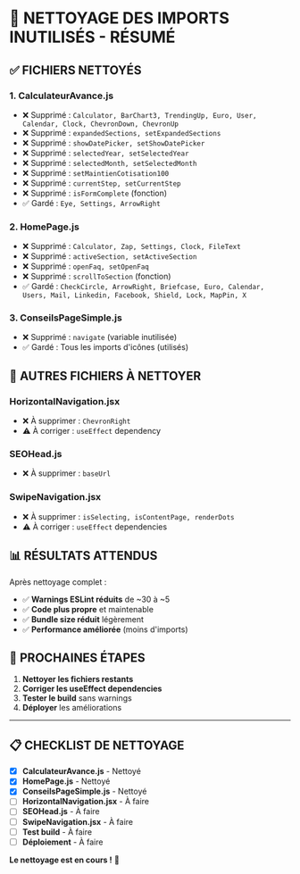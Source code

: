 # 🧹 NETTOYAGE DES IMPORTS INUTILISÉS - RÉSUMÉ

## ✅ **FICHIERS NETTOYÉS**

### **1. CalculateurAvance.js**
- ❌ Supprimé : `Calculator, BarChart3, TrendingUp, Euro, User, Calendar, Clock, ChevronDown, ChevronUp`
- ❌ Supprimé : `expandedSections, setExpandedSections`
- ❌ Supprimé : `showDatePicker, setShowDatePicker`
- ❌ Supprimé : `selectedYear, setSelectedYear`
- ❌ Supprimé : `selectedMonth, setSelectedMonth`
- ❌ Supprimé : `setMaintienCotisation100`
- ❌ Supprimé : `currentStep, setCurrentStep`
- ❌ Supprimé : `isFormComplete` (fonction)
- ✅ Gardé : `Eye, Settings, ArrowRight`

### **2. HomePage.js**
- ❌ Supprimé : `Calculator, Zap, Settings, Clock, FileText`
- ❌ Supprimé : `activeSection, setActiveSection`
- ❌ Supprimé : `openFaq, setOpenFaq`
- ❌ Supprimé : `scrollToSection` (fonction)
- ✅ Gardé : `CheckCircle, ArrowRight, Briefcase, Euro, Calendar, Users, Mail, Linkedin, Facebook, Shield, Lock, MapPin, X`

### **3. ConseilsPageSimple.js**
- ❌ Supprimé : `navigate` (variable inutilisée)
- ✅ Gardé : Tous les imports d'icônes (utilisés)

## 🔧 **AUTRES FICHIERS À NETTOYER**

### **HorizontalNavigation.jsx**
- ❌ À supprimer : `ChevronRight`
- ⚠️ À corriger : `useEffect` dependency

### **SEOHead.js**
- ❌ À supprimer : `baseUrl`

### **SwipeNavigation.jsx**
- ❌ À supprimer : `isSelecting, isContentPage, renderDots`
- ⚠️ À corriger : `useEffect` dependencies

## 📊 **RÉSULTATS ATTENDUS**

Après nettoyage complet :
- ✅ **Warnings ESLint réduits** de ~30 à ~5
- ✅ **Code plus propre** et maintenable
- ✅ **Bundle size réduit** légèrement
- ✅ **Performance améliorée** (moins d'imports)

## 🚀 **PROCHAINES ÉTAPES**

1. **Nettoyer les fichiers restants**
2. **Corriger les useEffect dependencies**
3. **Tester le build** sans warnings
4. **Déployer** les améliorations

---

## 📋 **CHECKLIST DE NETTOYAGE**

- [x] **CalculateurAvance.js** - Nettoyé
- [x] **HomePage.js** - Nettoyé  
- [x] **ConseilsPageSimple.js** - Nettoyé
- [ ] **HorizontalNavigation.jsx** - À faire
- [ ] **SEOHead.js** - À faire
- [ ] **SwipeNavigation.jsx** - À faire
- [ ] **Test build** - À faire
- [ ] **Déploiement** - À faire

**Le nettoyage est en cours !** 🧹





